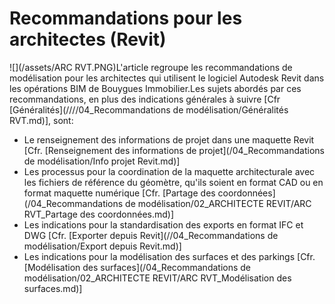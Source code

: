 # Recommandations pour les architectes \(Revit\)

![](/assets/ARC RVT.PNG)L'article regroupe les recommandations de modélisation pour les architectes qui utilisent le logiciel Autodesk Revit dans les opérations BIM de Bouygues Immobilier.Les sujets abordés par ces recommandations, en plus des indications générales à suivre \[Cfr [Généralités](////04_Recommandations de modélisation/Généralités RVT.md)\], sont:

* Le renseignement des informations de projet dans une maquette Revit \[Cfr. [Renseignement des informations de projet](/04_Recommandations de modélisation/Info projet Revit.md)\]
* Les processus pour la coordination de la maquette architecturale avec les fichiers de référence du géomètre, qu'ils soient en format CAD ou en format maquette numérique \[Cfr. [Partage des coordonnées](/04_Recommandations de modélisation/02_ARCHITECTE REVIT/ARC RVT_Partage des coordonnées.md)\]
* Les indications pour la standardisation des exports en format IFC et DWG \[Cfr. [Exporter depuis Revit](//04_Recommandations de modélisation/Export depuis Revit.md)\]
* Les indications pour la modélisation des surfaces et des parkings \[Cfr. [Modélisation des surfaces](/04_Recommandations de modélisation/02_ARCHITECTE REVIT/ARC RVT_Modélisation des surfaces.md)\]



